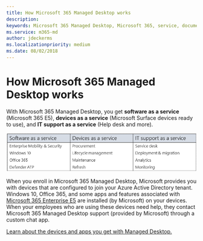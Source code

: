 ```yaml
---
title: How Microsoft 365 Managed Desktop works 
description:  
keywords: Microsoft 365 Managed Desktop, Microsoft 365, service, documentation
ms.service: m365-md
author: jdeckerms
ms.localizationpriority: medium
ms.date: 08/02/2018
---
```


# How Microsoft 365 Managed Desktop works

With Microsoft 365 Managed Desktop, you get **software as a service** (Microsoft 365 E5), **devices as a service** (Microsoft Surface devices ready to use), and **IT support as a service** (Help desk and more). 

![Microsoft 365 Managed Desktop consists of Windows 365, Surface devices, and IT support](images/m365.png)

When you enroll in Microsoft&nbsp;365 Managed Desktop, Microsoft provides you with devices that are configured to join your Azure Active Directory tenant. Windows 10, Office 365, and some apps and features associated with [Microsoft 365 Enterprise E5](https://www.microsoft.com/en-us/microsoft-365/compare-all-microsoft-365-plans) are installed (by Microsoft) on your devices. When your employees who are using these devices need help, they contact Microsoft&nbsp;365 Managed Desktop support (provided by Microsoft) through a custom chat app. 



[Learn about the devices and apps you get with Managed Desktop.](technologies-and-devices.md)